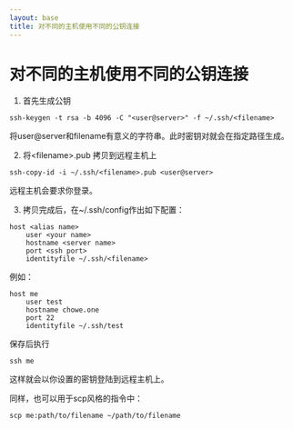 ```yaml
---
layout: base
title: 对不同的主机使用不同的公钥连接
---
```

# 对不同的主机使用不同的公钥连接

1. 首先生成公钥
```
ssh-keygen -t rsa -b 4096 -C "<user@server>" -f ~/.ssh/<filename>
```

将user@server和filename有意义的字符串。此时密钥对就会在指定路径生成。

2. 将\<filename\>.pub 拷贝到远程主机上
```
ssh-copy-id -i ~/.ssh/<filename>.pub <user@server>
```

远程主机会要求你登录。

3. 拷贝完成后，在~/.ssh/config作出如下配置：
```
host <alias name>
    user <your name>
    hostname <server name>
    port <ssh port>
    identityfile ~/.ssh/<filename>
```

例如：
```
host me
    user test
    hostname chowe.one
    port 22
    identityfile ~/.ssh/test
```

保存后执行
```
ssh me
```

这样就会以你设置的密钥登陆到远程主机上。

同样，也可以用于scp风格的指令中：
```
scp me:path/to/filename ~/path/to/filename
```